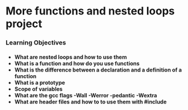 <h1> More functions and nested loops project </h1>

<h3>Learning Objectives</h3>
<h4>
<ul>
<li>What are nested loops and how to use them</li>
<li>What is a function and how do you use functions</li>
<li>What is the difference between a declaration and a definition of a function</li>
<li>What is a prototype</li>
<li>Scope of variables</li>
<li>What are the gcc flags -Wall -Werror -pedantic -Wextra</li>
<li>What are header files and how to to use them with #include</li>
</ul>
</h4>
